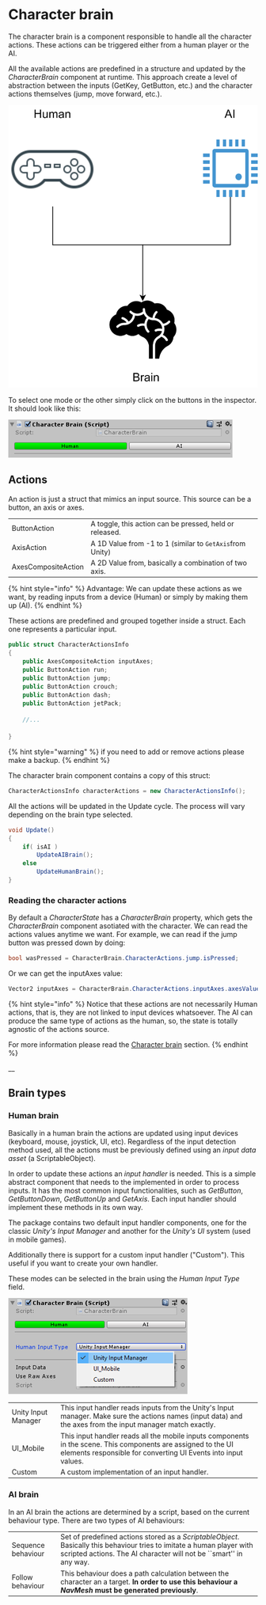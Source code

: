 # Character brain

The character brain is a component responsible to handle all the character actions. These actions can be triggered either from a human player or the AI.

All the available actions are predefined in a structure and updated by the _CharacterBrain_ component at runtime. This approach create a level of abstraction between the inputs \(GetKey, GetButton, etc.\) and the character actions themselves \(jump, move forward, etc.\).

![Representation of the Human, the AI and the brain.](../../.gitbook/assets/characterbrain.png)

To select one mode or the other simply click on the buttons in the inspector. It should look like this:

![Brain modes in the inspector.](../../.gitbook/assets/brainmodes.png)

## Actions

An action is just a struct that mimics an input source. This source can be a button, an axis or axes.

|  |  |
| :--- | :--- |
| ButtonAction | A toggle, this action can be pressed, held or released. |
| AxisAction | A 1D Value from -1 to 1 \(similar to `GetAxis`from Unity\) |
| AxesCompositeAction | A 2D Value from, basically a combination of two axis. |

{% hint style="info" %}
Advantage: We can update these actions as we want, by reading inputs from a device \(Human\) or simply by making them up \(AI\).
{% endhint %}

These actions are predefined and grouped together inside a struct. Each one represents a particular input.

```csharp
public struct CharacterActionsInfo
{
    public AxesCompositeAction inputAxes;
    public ButtonAction run;  
    public ButtonAction jump;  
    public ButtonAction crouch;  
    public ButtonAction dash;  
    public ButtonAction jetPack;
    
    //...
    
}
```

{% hint style="warning" %}
if you need to add or remove actions please make a backup.
{% endhint %}

The character brain component contains a copy of this struct:

```csharp
CharacterActionsInfo characterActions = new CharacterActionsInfo();
```

All the actions will be updated in the Update cycle. The process will vary depending on the brain type selected. 

```csharp
void Update()
{
    if( isAI )
        UpdateAIBrain();
    else
        UpdateHumanBrain();	
}
```

 

### Reading the character actions

By default a _CharacterState_ has a _CharacterBrain_ property, which gets the _CharacterBrain_ component asotiated with the character. We can read the actions values anytime we want. For example, we can read if the jump button was pressed down by doing:

```csharp
bool wasPressed = CharacterBrain.CharacterActions.jump.isPressed;
```

 Or we can get the inputAxes value:

```csharp
Vector2 inputAxes = CharacterBrain.CharacterActions.inputAxes.axesValue;
```

{% hint style="info" %}
Notice that these actions are not necessarily Human actions, that is, they are not linked to input devices whatsoever. The AI can produce the same type of actions as the human, so, the state is totally agnostic of the actions source.

For more information please read the [Character brain](character-brain.md) section.
{% endhint %}

\_\_

## Brain types

### Human brain

Basically in a human brain the actions are updated using input devices \(keyboard, mouse, joystick, UI, etc\). Regardless of the input detection method used, all the actions must be previously defined using an _input data asset_ \(a ScriptableObject\).

In order to update these actions an _input handler_ is needed. This is a simple abstract component that needs to the implemented in order to process inputs. It has the most common input functionalities, such as _GetButton_, _GetButtonDown_, _GetButtonUp_ and _GetAxis_. Each input handler should implement these methods in its own way.

The package contains two default input handler components, one for the classic _Unity's Input Manager_ and another for the _Unity's UI_ system \(used in mobile games\). 

Additionally there is support for a custom input handler \("Custom"\). This useful if you want to create your own handler.

These modes can be selected in the brain using the _Human Input Type_ field.

![Available human input types.](../../.gitbook/assets/humaninputtype.png)

|  |  |
| :--- | :--- |
| Unity Input Manager | This input handler reads inputs from the Unity's Input manager. Make sure the actions names \(input data\) and the axes from the input manager match exactly. |
| UI\_Mobile | This input handler reads all the mobile inputs components in the scene. This components are assigned to the UI elements responsible for converting UI Events into input values. |
| Custom | A custom implementation of an input handler. |

### AI brain

In an AI brain the actions are determined by a script, based on the current behaviour type. There are two types of AI behaviours:

|  |  |
| :--- | :--- |
| Sequence behaviour | Set of predefined actions stored as a _ScriptableObject_. Basically this behaviour tries to imitate a human player with scripted actions. The AI character will not be \`\`smart'' in any way. |
| Follow behaviour | This behaviour does a path calculation between the character an a target. **In order to use this behaviour a** _**NavMesh**_ **must be generated previously**. |

## 



